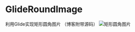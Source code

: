 # GlideRoundImage
利用Glide实现矩形圆角图片 （博客附带源码）
![矩形圆角图片](https://github.com/Alpha58/GlideRoundImage/blob/master/img-folder/round.jpg?raw=true)
